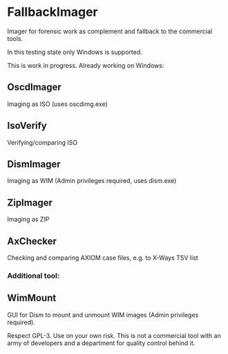# FallbackImager

Imager for forensic work as complement and fallback to the commercial tools.

In this testing state only Windows is supported.

This is work in progress. Already working on Windows:

## OscdImager
Imaging as ISO (uses oscdimg.exe)

## IsoVerify
Verifying/comparing ISO

## DismImager
Imaging as WIM (Admin privileges required, uses dism.exe)

## ZipImager
Imaging as ZIP

## AxChecker
Checking and comparing AXIOM case files, e.g. to X-Ways TSV list

### Additional tool:

## WimMount

GUI for Dism to mount and unmount WIM images (Admin privileges required).


Respect GPL-3.
Use on your own risk.
This is not a commercial tool with an army of developers and a department
for quality control behind it.
